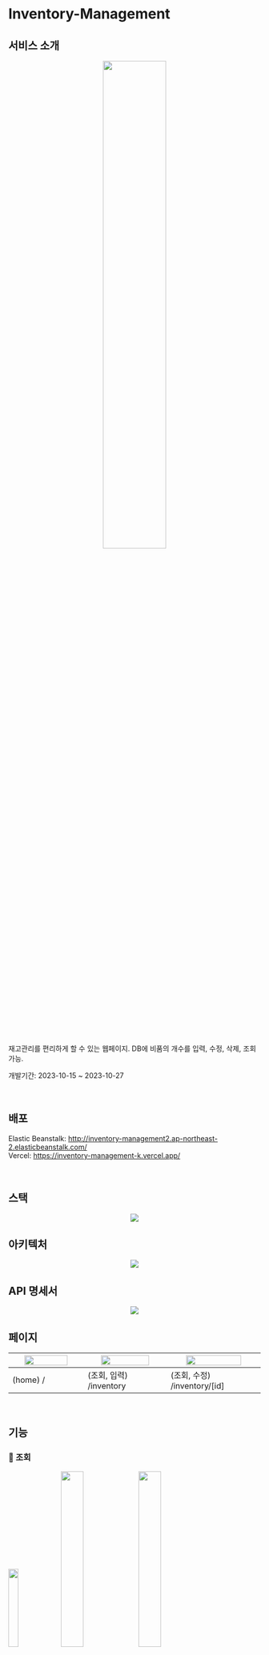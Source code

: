 # Inventory-Management
## 서비스 소개
<p align="center">
 <img src="https://github.com/AngryDoggaebi/Inventory-Management/assets/120698922/cf7f4e2c-aabb-421f-84fe-ec7b305afc43" width='50%' />
<p />

재고관리를 편리하게 할 수 있는 웹페이지. DB에 비품의 개수를 입력, 수정, 삭제, 조회 가능.

개발기간: 2023-10-15 ~ 2023-10-27

<br />

## 배포
Elastic Beanstalk: http://inventory-management2.ap-northeast-2.elasticbeanstalk.com/ <br />
Vercel: https://inventory-management-k.vercel.app/ <br />
 
<br />


## 스택
<p align="center">
 <img src="https://github.com/AngryDoggaebi/Inventory-Management/assets/120698922/e695182f-4e25-4ab5-83ab-4d70ae4ff4a0" />
<p />


## 아키텍처
<p align="center">
 <img src="https://github.com/AngryDoggaebi/Inventory-Management/assets/120698922/a877d76f-c703-4020-af1b-97548697b546" />
<p />

## API 명세서
<p align="center">
 <img src="https://github.com/AngryDoggaebi/Inventory-Management/assets/120698922/41b152ff-a7ba-47fb-9c40-5c5ecc10eb1c" />
<p />

## 페이지
<table>
  <thead>
    <tr>
      <th width="333"> 
       <img src="https://github.com/AngryDoggaebi/Inventory-Management/assets/120698922/6378ab3f-0df8-4d8a-b6ff-adf910c346ee" width='80%' />
      </th>
      <th width="333">
       <img src="https://github.com/AngryDoggaebi/Inventory-Management/assets/120698922/f2798e7b-f02e-45e8-94aa-c7ce3f37d814" width='80%' />
      </th>
      <th width="333"">
       <img src="https://github.com/AngryDoggaebi/Inventory-Management/assets/120698922/ed73a805-5113-4582-a287-d6168cfbb1c8" width='80%' />
      </th>
    </tr>
  </thead>
  <tbody>
    <tr>
      <td>(home)  /</td>
      <td>(조회, 입력)  /inventory</td>
      <td>(조회, 수정)  /inventory/[id]</td>
    </tr>
  </tbody>
</table>
<br />

## 기능

### 🧾 조회

<img src="https://github.com/AngryDoggaebi/Inventory-Management/assets/120698922/82f3431f-5d6e-41ef-b39c-dbf93f222a7d" width="20%" />
<img src="https://github.com/AngryDoggaebi/Inventory-Management/assets/120698922/7a732ed2-8155-40c5-82e8-7b42d2780abd" width="30%" />
<img src="https://github.com/AngryDoggaebi/Inventory-Management/assets/120698922/86a9158c-392c-4073-b7d5-d7378789b396" width="30%"/>

- 달력
  - 원하는 날짜 선택
  - 최초 데이터 등록 이전 날짜 선택 불가
  - 오늘 이후 날짜 선택 불가

- 데이터 선택시
  - 선택한 날짜의 앞 3일, 뒤 3일, 총 7일의 데이터 조회 가능
  - 모든 데이터 수정 가능
  - 오늘 날짜의 데이터만 삭제 가능
 
- 앞, 뒤로 데이터가 2개 이상 나오지 않는 날짜 선택시
  - 마지막 날짜 선택시 앞 6개, 끝에서 두 번째 날짜 선택시 앞5개 뒤 1개 데이터를 보여주는 등 항상 총 7개의 데이터가 조회되도록 구현
 
- 오늘 날짜 선택했는데 아직 입력된 데이터가 없는 경우
  - 어제 날짜까지만 조회됨
  - 붉은색 테두리 표시 없음

- 그 외 기능
  - 오늘 데이터를 입력하지 않고 날짜가 넘어가는 경우 자동으로 빈 데이터 입력 (추후 수정 가능하도록)
  - *표시된 비품의 경우 숫자 또는 충분, 부족, 없음으로 입력하면 조회시 자동 컬러링 되어 비품량 파악에 용이

<br />

### 📝 입력

<img src="https://github.com/AngryDoggaebi/Inventory-Management/assets/120698922/8311bcb2-4388-4105-9135-c57e324ad685" width="15%" />

- 입력
  - 오늘 비품 개수를 입력할 수 있음
  - error
    - 오늘 데이터가 이미 등록된 경우
    - 빈 값이 있을 경우
  - *표시된 비품의 경우 숫자 또는 충분, 부족, 없음으로 입력 가능, 조회시 자동 컬러링 되어 비품량 파악에 용이
    
<br />

### ✏️ 수정

<img src="https://github.com/AngryDoggaebi/Inventory-Management/assets/120698922/eb9b3b8a-4da6-48e8-accb-cbc3936eb0d9" width="15%" />
<img src="https://github.com/AngryDoggaebi/Inventory-Management/assets/120698922/b1f67a30-07ad-4bb8-a676-c511b197b6e0" width="20%" />

- 수정
  - 수정할 데이터가 자동으로 채워짐
  - 조회하는 데이터와 수정할 데이터의 날짜를 둘 다 파란색으로 표시해 혼란 최소화
  - error
    - 빈 값이 있을 경우
  - 오늘 데이터가 아직 없을 경우 /inventory 페이지로 이동하여 오늘 데이터를 포스팅 할 수 있는 기회 제공
<br />

### 반응형

<img src="https://github.com/AngryDoggaebi/Inventory-Management/assets/120698922/3d5e3a4d-2d17-4469-9d12-9fa59224eaa0" width="50%" />

- 반응형
  -화면이 좁아지면 사용의 편의를 위해 레이아웃 세로 형식으로 변경

<br />
<br />
<br />








